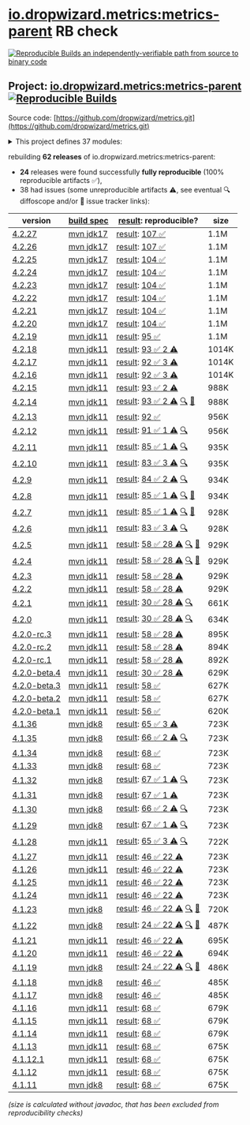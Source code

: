 [io.dropwizard.metrics:metrics-parent](https://central.sonatype.com/artifact/io.dropwizard.metrics/metrics-parent/versions) RB check
=======

[![Reproducible Builds](https://reproducible-builds.org/images/logos/rb.svg) an independently-verifiable path from source to binary code](https://reproducible-builds.org/)

## Project: [io.dropwizard.metrics:metrics-parent](https://central.sonatype.com/artifact/io.dropwizard.metrics/metrics-parent/versions) [![Reproducible Builds](https://img.shields.io/endpoint?url=https://raw.githubusercontent.com/jvm-repo-rebuild/reproducible-central/master/content/io/dropwizard/metrics/badge.json)](https://github.com/jvm-repo-rebuild/reproducible-central/blob/master/content/io/dropwizard/metrics/README.md)

Source code: [https://github.com/dropwizard/metrics.git](https://github.com/dropwizard/metrics.git)

<details><summary>This project defines 37 modules:</summary>

* [io.dropwizard.metrics:metrics-annotation](https://central.sonatype.com/artifact/io.dropwizard.metrics/metrics-annotation/overview)
* [io.dropwizard.metrics:metrics-bom](https://central.sonatype.com/artifact/io.dropwizard.metrics/metrics-bom/overview)
* [io.dropwizard.metrics:metrics-caffeine](https://central.sonatype.com/artifact/io.dropwizard.metrics/metrics-caffeine/overview)
* [io.dropwizard.metrics:metrics-caffeine3](https://central.sonatype.com/artifact/io.dropwizard.metrics/metrics-caffeine3/overview)
* [io.dropwizard.metrics:metrics-collectd](https://central.sonatype.com/artifact/io.dropwizard.metrics/metrics-collectd/overview)
* [io.dropwizard.metrics:metrics-core](https://central.sonatype.com/artifact/io.dropwizard.metrics/metrics-core/overview)
* [io.dropwizard.metrics:metrics-ehcache](https://central.sonatype.com/artifact/io.dropwizard.metrics/metrics-ehcache/overview)
* [io.dropwizard.metrics:metrics-graphite](https://central.sonatype.com/artifact/io.dropwizard.metrics/metrics-graphite/overview)
* [io.dropwizard.metrics:metrics-healthchecks](https://central.sonatype.com/artifact/io.dropwizard.metrics/metrics-healthchecks/overview)
* [io.dropwizard.metrics:metrics-httpasyncclient](https://central.sonatype.com/artifact/io.dropwizard.metrics/metrics-httpasyncclient/overview)
* [io.dropwizard.metrics:metrics-httpclient](https://central.sonatype.com/artifact/io.dropwizard.metrics/metrics-httpclient/overview)
* [io.dropwizard.metrics:metrics-httpclient5](https://central.sonatype.com/artifact/io.dropwizard.metrics/metrics-httpclient5/overview)
* [io.dropwizard.metrics:metrics-jakarta-servlet](https://central.sonatype.com/artifact/io.dropwizard.metrics/metrics-jakarta-servlet/overview)
* [io.dropwizard.metrics:metrics-jakarta-servlet6](https://central.sonatype.com/artifact/io.dropwizard.metrics/metrics-jakarta-servlet6/overview)
* [io.dropwizard.metrics:metrics-jakarta-servlets](https://central.sonatype.com/artifact/io.dropwizard.metrics/metrics-jakarta-servlets/overview)
* [io.dropwizard.metrics:metrics-jcache](https://central.sonatype.com/artifact/io.dropwizard.metrics/metrics-jcache/overview)
* [io.dropwizard.metrics:metrics-jdbi](https://central.sonatype.com/artifact/io.dropwizard.metrics/metrics-jdbi/overview)
* [io.dropwizard.metrics:metrics-jdbi3](https://central.sonatype.com/artifact/io.dropwizard.metrics/metrics-jdbi3/overview)
* [io.dropwizard.metrics:metrics-jersey2](https://central.sonatype.com/artifact/io.dropwizard.metrics/metrics-jersey2/overview)
* [io.dropwizard.metrics:metrics-jersey3](https://central.sonatype.com/artifact/io.dropwizard.metrics/metrics-jersey3/overview)
* [io.dropwizard.metrics:metrics-jersey31](https://central.sonatype.com/artifact/io.dropwizard.metrics/metrics-jersey31/overview)
* [io.dropwizard.metrics:metrics-jetty10](https://central.sonatype.com/artifact/io.dropwizard.metrics/metrics-jetty10/overview)
* [io.dropwizard.metrics:metrics-jetty11](https://central.sonatype.com/artifact/io.dropwizard.metrics/metrics-jetty11/overview)
* [io.dropwizard.metrics:metrics-jetty12](https://central.sonatype.com/artifact/io.dropwizard.metrics/metrics-jetty12/overview)
* [io.dropwizard.metrics:metrics-jetty12-ee10](https://central.sonatype.com/artifact/io.dropwizard.metrics/metrics-jetty12-ee10/overview)
* [io.dropwizard.metrics:metrics-jetty9](https://central.sonatype.com/artifact/io.dropwizard.metrics/metrics-jetty9/overview)
* [io.dropwizard.metrics:metrics-jmx](https://central.sonatype.com/artifact/io.dropwizard.metrics/metrics-jmx/overview)
* [io.dropwizard.metrics:metrics-json](https://central.sonatype.com/artifact/io.dropwizard.metrics/metrics-json/overview)
* [io.dropwizard.metrics:metrics-jvm](https://central.sonatype.com/artifact/io.dropwizard.metrics/metrics-jvm/overview)
* [io.dropwizard.metrics:metrics-log4j2](https://central.sonatype.com/artifact/io.dropwizard.metrics/metrics-log4j2/overview)
* [io.dropwizard.metrics:metrics-logback](https://central.sonatype.com/artifact/io.dropwizard.metrics/metrics-logback/overview)
* [io.dropwizard.metrics:metrics-logback13](https://central.sonatype.com/artifact/io.dropwizard.metrics/metrics-logback13/overview)
* [io.dropwizard.metrics:metrics-logback14](https://central.sonatype.com/artifact/io.dropwizard.metrics/metrics-logback14/overview)
* [io.dropwizard.metrics:metrics-logback15](https://central.sonatype.com/artifact/io.dropwizard.metrics/metrics-logback15/overview)
* [io.dropwizard.metrics:metrics-parent](https://central.sonatype.com/artifact/io.dropwizard.metrics/metrics-parent/overview)
* [io.dropwizard.metrics:metrics-servlet](https://central.sonatype.com/artifact/io.dropwizard.metrics/metrics-servlet/overview)
* [io.dropwizard.metrics:metrics-servlets](https://central.sonatype.com/artifact/io.dropwizard.metrics/metrics-servlets/overview)
</details>

rebuilding **62 releases** of io.dropwizard.metrics:metrics-parent:
- **24** releases were found successfully **fully reproducible** (100% reproducible artifacts :white_check_mark:),
- 38 had issues (some unreproducible artifacts :warning:, see eventual :mag: diffoscope and/or :memo: issue tracker links):

| version | [build spec](/BUILDSPEC.md) | [result](https://reproducible-builds.org/docs/jvm/): reproducible? | size |
| -- | --------- | ------ | -- |
| [4.2.27](https://central.sonatype.com/artifact/io.dropwizard.metrics/metrics-parent/4.2.27/pom) | [mvn jdk17](dropwizard-metrics-4.2.27.buildspec) | [result](metrics-parent-4.2.27.buildinfo): [107 :white_check_mark: ](metrics-parent-4.2.27.buildcompare) | 1.1M |
| [4.2.26](https://central.sonatype.com/artifact/io.dropwizard.metrics/metrics-parent/4.2.26/pom) | [mvn jdk17](dropwizard-metrics-4.2.26.buildspec) | [result](metrics-parent-4.2.26.buildinfo): [107 :white_check_mark: ](metrics-parent-4.2.26.buildcompare) | 1.1M |
| [4.2.25](https://central.sonatype.com/artifact/io.dropwizard.metrics/metrics-parent/4.2.25/pom) | [mvn jdk17](dropwizard-metrics-4.2.25.buildspec) | [result](metrics-parent-4.2.25.buildinfo): [104 :white_check_mark: ](metrics-parent-4.2.25.buildcompare) | 1.1M |
| [4.2.24](https://central.sonatype.com/artifact/io.dropwizard.metrics/metrics-parent/4.2.24/pom) | [mvn jdk17](dropwizard-metrics-4.2.24.buildspec) | [result](metrics-parent-4.2.24.buildinfo): [104 :white_check_mark: ](metrics-parent-4.2.24.buildcompare) | 1.1M |
| [4.2.23](https://central.sonatype.com/artifact/io.dropwizard.metrics/metrics-parent/4.2.23/pom) | [mvn jdk17](dropwizard-metrics-4.2.23.buildspec) | [result](metrics-parent-4.2.23.buildinfo): [104 :white_check_mark: ](metrics-parent-4.2.23.buildcompare) | 1.1M |
| [4.2.22](https://central.sonatype.com/artifact/io.dropwizard.metrics/metrics-parent/4.2.22/pom) | [mvn jdk17](dropwizard-metrics-4.2.22.buildspec) | [result](metrics-parent-4.2.22.buildinfo): [104 :white_check_mark: ](metrics-parent-4.2.22.buildcompare) | 1.1M |
| [4.2.21](https://central.sonatype.com/artifact/io.dropwizard.metrics/metrics-parent/4.2.21/pom) | [mvn jdk17](dropwizard-metrics-4.2.21.buildspec) | [result](metrics-parent-4.2.21.buildinfo): [104 :white_check_mark: ](metrics-parent-4.2.21.buildcompare) | 1.1M |
| [4.2.20](https://central.sonatype.com/artifact/io.dropwizard.metrics/metrics-parent/4.2.20/pom) | [mvn jdk17](dropwizard-metrics-4.2.20.buildspec) | [result](metrics-parent-4.2.20.buildinfo): [104 :white_check_mark: ](metrics-parent-4.2.20.buildcompare) | 1.1M |
| [4.2.19](https://central.sonatype.com/artifact/io.dropwizard.metrics/metrics-parent/4.2.19/pom) | [mvn jdk11](dropwizard-metrics-4.2.19.buildspec) | [result](metrics-parent-4.2.19.buildinfo): [95 :white_check_mark: ](metrics-parent-4.2.19.buildcompare) | 1.1M |
| [4.2.18](https://central.sonatype.com/artifact/io.dropwizard.metrics/metrics-parent/4.2.18/pom) | [mvn jdk11](dropwizard-metrics-4.2.18.buildspec) | [result](metrics-parent-4.2.18.buildinfo): [93 :white_check_mark:  2 :warning:](metrics-parent-4.2.18.buildcompare) | 1014K |
| [4.2.17](https://central.sonatype.com/artifact/io.dropwizard.metrics/metrics-parent/4.2.17/pom) | [mvn jdk11](dropwizard-metrics-4.2.17.buildspec) | [result](metrics-parent-4.2.17.buildinfo): [92 :white_check_mark:  3 :warning:](metrics-parent-4.2.17.buildcompare) | 1014K |
| [4.2.16](https://central.sonatype.com/artifact/io.dropwizard.metrics/metrics-parent/4.2.16/pom) | [mvn jdk11](dropwizard-metrics-4.2.16.buildspec) | [result](metrics-parent-4.2.16.buildinfo): [92 :white_check_mark:  3 :warning:](metrics-parent-4.2.16.buildcompare) | 1014K |
| [4.2.15](https://central.sonatype.com/artifact/io.dropwizard.metrics/metrics-parent/4.2.15/pom) | [mvn jdk11](dropwizard-metrics-4.2.15.buildspec) | [result](metrics-parent-4.2.15.buildinfo): [93 :white_check_mark:  2 :warning:](metrics-parent-4.2.15.buildcompare) | 988K |
| [4.2.14](https://central.sonatype.com/artifact/io.dropwizard.metrics/metrics-parent/4.2.14/pom) | [mvn jdk11](dropwizard-metrics-4.2.14.buildspec) | [result](metrics-parent-4.2.14.buildinfo): [93 :white_check_mark:  2 :warning:](metrics-parent-4.2.14.buildcompare) [:mag:](metrics-parent-4.2.14.diffoscope) [:memo:](https://github.com/dropwizard/metrics/pull/3358) | 988K |
| [4.2.13](https://central.sonatype.com/artifact/io.dropwizard.metrics/metrics-parent/4.2.13/pom) | [mvn jdk11](dropwizard-metrics-4.2.13.buildspec) | [result](metrics-parent-4.2.13.buildinfo): [92 :white_check_mark: ](metrics-parent-4.2.13.buildcompare) | 956K |
| [4.2.12](https://central.sonatype.com/artifact/io.dropwizard.metrics/metrics-parent/4.2.12/pom) | [mvn jdk11](dropwizard-metrics-4.2.12.buildspec) | [result](metrics-parent-4.2.12.buildinfo): [91 :white_check_mark:  1 :warning:](metrics-parent-4.2.12.buildcompare) [:mag:](metrics-parent-4.2.12.diffoscope) | 956K |
| [4.2.11](https://central.sonatype.com/artifact/io.dropwizard.metrics/metrics-parent/4.2.11/pom) | [mvn jdk11](dropwizard-metrics-4.2.11.buildspec) | [result](metrics-parent-4.2.11.buildinfo): [85 :white_check_mark:  1 :warning:](metrics-parent-4.2.11.buildcompare) [:mag:](metrics-parent-4.2.11.diffoscope) | 935K |
| [4.2.10](https://central.sonatype.com/artifact/io.dropwizard.metrics/metrics-parent/4.2.10/pom) | [mvn jdk11](dropwizard-metrics-4.2.10.buildspec) | [result](metrics-parent-4.2.10.buildinfo): [83 :white_check_mark:  3 :warning:](metrics-parent-4.2.10.buildcompare) [:mag:](metrics-parent-4.2.10.diffoscope) | 935K |
| [4.2.9](https://central.sonatype.com/artifact/io.dropwizard.metrics/metrics-parent/4.2.9/pom) | [mvn jdk11](dropwizard-metrics-4.2.9.buildspec) | [result](metrics-parent-4.2.9.buildinfo): [84 :white_check_mark:  2 :warning:](metrics-parent-4.2.9.buildcompare) [:mag:](metrics-parent-4.2.9.diffoscope) | 934K |
| [4.2.8](https://central.sonatype.com/artifact/io.dropwizard.metrics/metrics-parent/4.2.8/pom) | [mvn jdk11](dropwizard-metrics-4.2.8.buildspec) | [result](metrics-parent-4.2.8.buildinfo): [85 :white_check_mark:  1 :warning:](metrics-parent-4.2.8.buildcompare) [:mag:](metrics-parent-4.2.8.diffoscope) [:memo:](https://github.com/dropwizard/metrics/pull/2601) | 934K |
| [4.2.7](https://central.sonatype.com/artifact/io.dropwizard.metrics/metrics-parent/4.2.7/pom) | [mvn jdk11](dropwizard-metrics-4.2.7.buildspec) | [result](metrics-parent-4.2.7.buildinfo): [85 :white_check_mark:  1 :warning:](metrics-parent-4.2.7.buildcompare) [:mag:](metrics-parent-4.2.7.diffoscope) [:memo:](https://issues.apache.org/jira/browse/FELIX-6496) | 928K |
| [4.2.6](https://central.sonatype.com/artifact/io.dropwizard.metrics/metrics-parent/4.2.6/pom) | [mvn jdk11](dropwizard-metrics-4.2.6.buildspec) | [result](metrics-parent-4.2.6.buildinfo): [83 :white_check_mark:  3 :warning:](metrics-parent-4.2.6.buildcompare) [:mag:](metrics-parent-4.2.6.diffoscope) | 928K |
| [4.2.5](https://central.sonatype.com/artifact/io.dropwizard.metrics/metrics-parent/4.2.5/pom) | [mvn jdk11](dropwizard-metrics-4.2.5.buildspec) | [result](metrics-parent-4.2.5.buildinfo): [58 :white_check_mark:  28 :warning:](metrics-parent-4.2.5.buildcompare) [:mag:](metrics-parent-4.2.5.diffoscope) [:memo:](https://issues.apache.org/jira/browse/FELIX-6404) | 929K |
| [4.2.4](https://central.sonatype.com/artifact/io.dropwizard.metrics/metrics-parent/4.2.4/pom) | [mvn jdk11](dropwizard-metrics-4.2.4.buildspec) | [result](metrics-parent-4.2.4.buildinfo): [58 :white_check_mark:  28 :warning:](metrics-parent-4.2.4.buildcompare) [:mag:](metrics-parent-4.2.4.diffoscope) [:memo:](https://issues.apache.org/jira/browse/FELIX-6404) | 929K |
| [4.2.3](https://central.sonatype.com/artifact/io.dropwizard.metrics/metrics-parent/4.2.3/pom) | [mvn jdk11](dropwizard-metrics-4.2.3.buildspec) | [result](metrics-parent-4.2.3.buildinfo): [58 :white_check_mark:  28 :warning:](metrics-parent-4.2.3.buildcompare) | 929K |
| [4.2.2](https://central.sonatype.com/artifact/io.dropwizard.metrics/metrics-parent/4.2.2/pom) | [mvn jdk11](dropwizard-metrics-4.2.2.buildspec) | [result](metrics-parent-4.2.2.buildinfo): [58 :white_check_mark:  28 :warning:](metrics-parent-4.2.2.buildcompare) | 929K |
| [4.2.1](https://central.sonatype.com/artifact/io.dropwizard.metrics/metrics-parent/4.2.1/pom) | [mvn jdk11](dropwizard-metrics-4.2.1.buildspec) | [result](metrics-parent-4.2.1.buildinfo): [30 :white_check_mark:  28 :warning:](metrics-parent-4.2.1.buildcompare) [:mag:](metrics-parent-4.2.1.diffoscope) | 661K |
| [4.2.0](https://central.sonatype.com/artifact/io.dropwizard.metrics/metrics-parent/4.2.0/pom) | [mvn jdk11](dropwizard-metrics-4.2.0.buildspec) | [result](metrics-parent-4.2.0.buildinfo): [30 :white_check_mark:  28 :warning:](metrics-parent-4.2.0.buildcompare) [:mag:](metrics-parent-4.2.0.diffoscope) | 634K |
| [4.2.0-rc.3](https://central.sonatype.com/artifact/io.dropwizard.metrics/metrics-parent/4.2.0-rc.3/pom) | [mvn jdk11](dropwizard-metrics-4.2.0-rc.3.buildspec) | [result](metrics-parent-4.2.0-rc.3.buildinfo): [58 :white_check_mark:  28 :warning:](metrics-parent-4.2.0-rc.3.buildcompare) | 895K |
| [4.2.0-rc.2](https://central.sonatype.com/artifact/io.dropwizard.metrics/metrics-parent/4.2.0-rc.2/pom) | [mvn jdk11](dropwizard-metrics-4.2.0-rc.2.buildspec) | [result](metrics-parent-4.2.0-rc.2.buildinfo): [58 :white_check_mark:  28 :warning:](metrics-parent-4.2.0-rc.2.buildcompare) | 894K |
| [4.2.0-rc.1](https://central.sonatype.com/artifact/io.dropwizard.metrics/metrics-parent/4.2.0-rc.1/pom) | [mvn jdk11](dropwizard-metrics-4.2.0-rc.1.buildspec) | [result](metrics-parent-4.2.0-rc.1.buildinfo): [58 :white_check_mark:  28 :warning:](metrics-parent-4.2.0-rc.1.buildcompare) | 892K |
| [4.2.0-beta.4](https://central.sonatype.com/artifact/io.dropwizard.metrics/metrics-parent/4.2.0-beta.4/pom) | [mvn jdk11](dropwizard-metrics-4.2.0-beta.4.buildspec) | [result](metrics-parent-4.2.0-beta.4.buildinfo): [30 :white_check_mark:  28 :warning:](metrics-parent-4.2.0-beta.4.buildcompare) | 629K |
| [4.2.0-beta.3](https://central.sonatype.com/artifact/io.dropwizard.metrics/metrics-parent/4.2.0-beta.3/pom) | [mvn jdk11](dropwizard-metrics-4.2.0-beta.3.buildspec) | [result](metrics-servlets-4.2.0-beta.3.buildinfo): [58 :white_check_mark: ](metrics-servlets-4.2.0-beta.3.buildcompare) | 627K |
| [4.2.0-beta.2](https://central.sonatype.com/artifact/io.dropwizard.metrics/metrics-parent/4.2.0-beta.2/pom) | [mvn jdk11](dropwizard-metrics-4.2.0-beta.2.buildspec) | [result](metrics-servlets-4.2.0-beta.2.buildinfo): [58 :white_check_mark: ](metrics-servlets-4.2.0-beta.2.buildcompare) | 627K |
| [4.2.0-beta.1](https://central.sonatype.com/artifact/io.dropwizard.metrics/metrics-parent/4.2.0-beta.1/pom) | [mvn jdk11](dropwizard-metrics-4.2.0-beta.1.buildspec) | [result](metrics-servlets-4.2.0-beta.1.buildinfo): [56 :white_check_mark: ](metrics-servlets-4.2.0-beta.1.buildcompare) | 620K |
| [4.1.36](https://central.sonatype.com/artifact/io.dropwizard.metrics/metrics-parent/4.1.36/pom) | [mvn jdk8](dropwizard-metrics-4.1.36.buildspec) | [result](metrics-parent-4.1.36.buildinfo): [65 :white_check_mark:  3 :warning:](metrics-parent-4.1.36.buildcompare) | 723K |
| [4.1.35](https://central.sonatype.com/artifact/io.dropwizard.metrics/metrics-parent/4.1.35/pom) | [mvn jdk8](dropwizard-metrics-4.1.35.buildspec) | [result](metrics-parent-4.1.35.buildinfo): [66 :white_check_mark:  2 :warning:](metrics-parent-4.1.35.buildcompare) [:mag:](metrics-parent-4.1.35.diffoscope) | 723K |
| [4.1.34](https://central.sonatype.com/artifact/io.dropwizard.metrics/metrics-parent/4.1.34/pom) | [mvn jdk8](dropwizard-metrics-4.1.34.buildspec) | [result](metrics-parent-4.1.34.buildinfo): [68 :white_check_mark: ](metrics-parent-4.1.34.buildcompare) | 723K |
| [4.1.33](https://central.sonatype.com/artifact/io.dropwizard.metrics/metrics-parent/4.1.33/pom) | [mvn jdk8](dropwizard-metrics-4.1.33.buildspec) | [result](metrics-parent-4.1.33.buildinfo): [68 :white_check_mark: ](metrics-parent-4.1.33.buildcompare) | 723K |
| [4.1.32](https://central.sonatype.com/artifact/io.dropwizard.metrics/metrics-parent/4.1.32/pom) | [mvn jdk8](dropwizard-metrics-4.1.32.buildspec) | [result](metrics-parent-4.1.32.buildinfo): [67 :white_check_mark:  1 :warning:](metrics-parent-4.1.32.buildcompare) [:mag:](metrics-parent-4.1.32.diffoscope) | 723K |
| [4.1.31](https://central.sonatype.com/artifact/io.dropwizard.metrics/metrics-parent/4.1.31/pom) | [mvn jdk8](dropwizard-metrics-4.1.31.buildspec) | [result](metrics-parent-4.1.31.buildinfo): [67 :white_check_mark:  1 :warning:](metrics-parent-4.1.31.buildcompare) | 723K |
| [4.1.30](https://central.sonatype.com/artifact/io.dropwizard.metrics/metrics-parent/4.1.30/pom) | [mvn jdk8](dropwizard-metrics-4.1.30.buildspec) | [result](metrics-parent-4.1.30.buildinfo): [66 :white_check_mark:  2 :warning:](metrics-parent-4.1.30.buildcompare) [:mag:](metrics-parent-4.1.30.diffoscope) | 723K |
| [4.1.29](https://central.sonatype.com/artifact/io.dropwizard.metrics/metrics-parent/4.1.29/pom) | [mvn jdk8](dropwizard-metrics-4.1.29.buildspec) | [result](metrics-parent-4.1.29.buildinfo): [67 :white_check_mark:  1 :warning:](metrics-parent-4.1.29.buildcompare) [:mag:](metrics-parent-4.1.29.diffoscope) | 723K |
| [4.1.28](https://central.sonatype.com/artifact/io.dropwizard.metrics/metrics-parent/4.1.28/pom) | [mvn jdk11](dropwizard-metrics-4.1.28.buildspec) | [result](metrics-parent-4.1.28.buildinfo): [65 :white_check_mark:  3 :warning:](metrics-parent-4.1.28.buildcompare) [:mag:](metrics-parent-4.1.28.diffoscope) | 722K |
| [4.1.27](https://central.sonatype.com/artifact/io.dropwizard.metrics/metrics-parent/4.1.27/pom) | [mvn jdk11](dropwizard-metrics-4.1.27.buildspec) | [result](metrics-parent-4.1.27.buildinfo): [46 :white_check_mark:  22 :warning:](metrics-parent-4.1.27.buildcompare) | 723K |
| [4.1.26](https://central.sonatype.com/artifact/io.dropwizard.metrics/metrics-parent/4.1.26/pom) | [mvn jdk11](dropwizard-metrics-4.1.26.buildspec) | [result](metrics-parent-4.1.26.buildinfo): [46 :white_check_mark:  22 :warning:](metrics-parent-4.1.26.buildcompare) | 723K |
| [4.1.25](https://central.sonatype.com/artifact/io.dropwizard.metrics/metrics-parent/4.1.25/pom) | [mvn jdk11](dropwizard-metrics-4.1.25.buildspec) | [result](metrics-parent-4.1.25.buildinfo): [46 :white_check_mark:  22 :warning:](metrics-parent-4.1.25.buildcompare) | 723K |
| [4.1.24](https://central.sonatype.com/artifact/io.dropwizard.metrics/metrics-parent/4.1.24/pom) | [mvn jdk11](dropwizard-metrics-4.1.24.buildspec) | [result](metrics-parent-4.1.24.buildinfo): [46 :white_check_mark:  22 :warning:](metrics-parent-4.1.24.buildcompare) | 723K |
| [4.1.23](https://central.sonatype.com/artifact/io.dropwizard.metrics/metrics-parent/4.1.23/pom) | [mvn jdk8](dropwizard-metrics-4.1.23.buildspec) | [result](metrics-servlets-4.1.23.buildinfo): [46 :white_check_mark:  22 :warning:](metrics-servlets-4.1.23.buildcompare) [:mag:](metrics-parent-4.1.23.diffoscope) [:memo:](https://issues.apache.org/jira/browse/FELIX-6404) | 720K |
| [4.1.22](https://central.sonatype.com/artifact/io.dropwizard.metrics/metrics-parent/4.1.22/pom) | [mvn jdk8](dropwizard-metrics-4.1.22.buildspec) | [result](metrics-servlets-4.1.22.buildinfo): [24 :white_check_mark:  22 :warning:](metrics-servlets-4.1.22.buildcompare) [:mag:](metrics-parent-4.1.22.diffoscope) [:memo:](https://issues.apache.org/jira/browse/FELIX-6404) | 487K |
| [4.1.21](https://central.sonatype.com/artifact/io.dropwizard.metrics/metrics-parent/4.1.21/pom) | [mvn jdk11](dropwizard-metrics-4.1.21.buildspec) | [result](metrics-parent-4.1.21.buildinfo): [46 :white_check_mark:  22 :warning:](metrics-parent-4.1.21.buildcompare) | 695K |
| [4.1.20](https://central.sonatype.com/artifact/io.dropwizard.metrics/metrics-parent/4.1.20/pom) | [mvn jdk11](dropwizard-metrics-4.1.20.buildspec) | [result](metrics-parent-4.1.20.buildinfo): [46 :white_check_mark:  22 :warning:](metrics-parent-4.1.20.buildcompare) | 694K |
| [4.1.19](https://central.sonatype.com/artifact/io.dropwizard.metrics/metrics-parent/4.1.19/pom) | [mvn jdk8](dropwizard-metrics-4.1.19.buildspec) | [result](metrics-servlets-4.1.19.buildinfo): [24 :white_check_mark:  22 :warning:](metrics-servlets-4.1.19.buildcompare) [:mag:](https://github.com/jvm-repo-rebuild/reproducible-central/blob/master/content/io/dropwizard/metrics/dropwizard-metrics-4.1.19.diffoscope) [:memo:](https://issues.apache.org/jira/browse/FELIX-6404) | 486K |
| [4.1.18](https://central.sonatype.com/artifact/io.dropwizard.metrics/metrics-parent/4.1.18/pom) | [mvn jdk8](dropwizard-metrics-4.1.18.buildspec) | [result](metrics-servlets-4.1.18.buildinfo): [46 :white_check_mark: ](metrics-servlets-4.1.18.buildcompare) | 485K |
| [4.1.17](https://central.sonatype.com/artifact/io.dropwizard.metrics/metrics-parent/4.1.17/pom) | [mvn jdk8](dropwizard-metrics-4.1.17.buildspec) | [result](metrics-servlets-4.1.17.buildinfo): [46 :white_check_mark: ](metrics-servlets-4.1.17.buildcompare) | 485K |
| [4.1.16](https://central.sonatype.com/artifact/io.dropwizard.metrics/metrics-parent/4.1.16/pom) | [mvn jdk11](dropwizard-metrics-4.1.16.buildspec) | [result](metrics-servlets-4.1.16.buildinfo): [68 :white_check_mark: ](metrics-servlets-4.1.16.buildcompare) | 679K |
| [4.1.15](https://central.sonatype.com/artifact/io.dropwizard.metrics/metrics-parent/4.1.15/pom) | [mvn jdk11](dropwizard-metrics-4.1.15.buildspec) | [result](metrics-servlets-4.1.15.buildinfo): [68 :white_check_mark: ](metrics-servlets-4.1.15.buildcompare) | 679K |
| [4.1.14](https://central.sonatype.com/artifact/io.dropwizard.metrics/metrics-parent/4.1.14/pom) | [mvn jdk11](dropwizard-metrics-4.1.14.buildspec) | [result](metrics-servlets-4.1.14.buildinfo): [68 :white_check_mark: ](metrics-servlets-4.1.14.buildcompare) | 679K |
| [4.1.13](https://central.sonatype.com/artifact/io.dropwizard.metrics/metrics-parent/4.1.13/pom) | [mvn jdk11](dropwizard-metrics-4.1.13.buildspec) | [result](metrics-servlets-4.1.13.buildinfo): [68 :white_check_mark: ](metrics-servlets-4.1.13.buildcompare) | 675K |
| [4.1.12.1](https://central.sonatype.com/artifact/io.dropwizard.metrics/metrics-parent/4.1.12.1/pom) | [mvn jdk11](dropwizard-metrics-4.1.12.1.buildspec) | [result](metrics-servlets-4.1.12.1.buildinfo): [68 :white_check_mark: ](metrics-servlets-4.1.12.1.buildcompare) | 675K |
| [4.1.12](https://central.sonatype.com/artifact/io.dropwizard.metrics/metrics-parent/4.1.12/pom) | [mvn jdk11](dropwizard-metrics-4.1.12.buildspec) | [result](metrics-servlets-4.1.12.buildinfo): [68 :white_check_mark: ](metrics-servlets-4.1.12.buildcompare) | 675K |
| [4.1.11](https://central.sonatype.com/artifact/io.dropwizard.metrics/metrics-parent/4.1.11/pom) | [mvn jdk8](dropwizard-metrics-4.1.11.buildspec) | [result](metrics-servlets-4.1.11.buildinfo): [68 :white_check_mark: ](metrics-servlets-4.1.11.buildcompare) | 675K |

<i>(size is calculated without javadoc, that has been excluded from reproducibility checks)</i>
